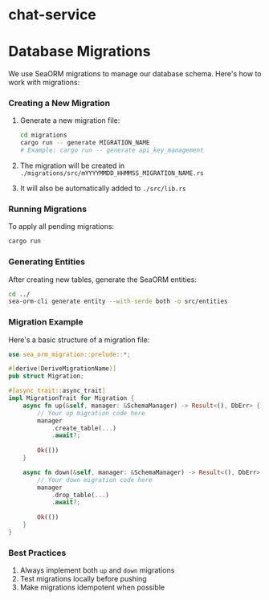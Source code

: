 # chat-service


# Database Migrations

We use SeaORM migrations to manage our database schema. Here's how to work with migrations:

### Creating a New Migration

1. Generate a new migration file:
   ```bash
   cd migrations
   cargo run -- generate MIGRATION_NAME
   # Example: cargo run -- generate api_key_management
   ```

2. The migration will be created in `./migrations/src/mYYYYMMDD_HHMMSS_MIGRATION_NAME.rs`
3. It will also be automatically added to `./src/lib.rs`

### Running Migrations

To apply all pending migrations:
```bash
cargo run
```

### Generating Entities

After creating new tables, generate the SeaORM entities:
```bash
cd ../
sea-orm-cli generate entity --with-serde both -o src/entities
```

### Migration Example

Here's a basic structure of a migration file:

```rust
use sea_orm_migration::prelude::*;

#[derive(DeriveMigrationName)]
pub struct Migration;

#[async_trait::async_trait]
impl MigrationTrait for Migration {
    async fn up(&self, manager: &SchemaManager) -> Result<(), DbErr> {
        // Your up migration code here
        manager
            .create_table(...)
            .await?;
        
        Ok(())
    }

    async fn down(&self, manager: &SchemaManager) -> Result<(), DbErr> {
        // Your down migration code here
        manager
            .drop_table(...)
            .await?;
            
        Ok(())
    }
}
```

### Best Practices

1. Always implement both `up` and `down` migrations
2. Test migrations locally before pushing
3. Make migrations idempotent when possible
